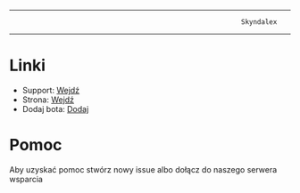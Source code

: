 **********************************************************************************************************************************************************************************
                                                              Skyndalex
**********************************************************************************************************************************************************************************

# Linki
- Support: [Wejdź](https://discord.com/invite/62JVxrU6kP)
- Strona: [Wejdź](https://skynalex.tk)
- Dodaj bota: [Dodaj](https://discord.com/oauth2/authorize?client_id=804694672806379521&scope=bot&permissions=8)

# Pomoc 
Aby uzyskać pomoc stwórz nowy issue albo dołącz do naszego serwera wsparcia
                                                                              
                                                                              
